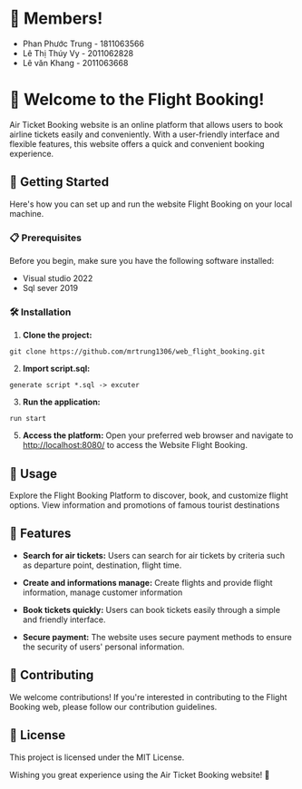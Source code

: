 # 🤖 Members!
- Phan Phước Trung - 1811063566
- Lê Thị Thúy Vy - 2011062828
- Lê văn Khang - 2011063668

# 🎉 Welcome to the Flight Booking!

Air Ticket Booking website is an online platform that allows users to book airline tickets easily and conveniently. With a user-friendly interface and flexible features, this website offers a quick and convenient booking experience.

## 🚀 Getting Started

Here's how you can set up and run the website Flight Booking on your local machine.

### 📋 Prerequisites

Before you begin, make sure you have the following software installed:
- Visual studio 2022
- Sql sever 2019

### 🛠️ Installation

1. **Clone the project:**
```
git clone https://github.com/mrtrung1306/web_flight_booking.git
```

2. **Import script.sql:**
```
generate script *.sql -> excuter 
```

3. **Run the application:**
```
run start 
```

5. **Access the platform:** Open your preferred web browser and navigate to <http://localhost:8080/> to access the Website Flight Booking.

## 🎯 Usage

Explore the Flight Booking Platform to discover, book, and customize flight options. View information and promotions of famous tourist destinations

## 🌟 Features

- **Search for air tickets:** Users can search for air tickets by criteria such as departure point, destination, flight time.

- **Create and informations manage:** Create flights and provide flight information, manage customer information

- **Book tickets quickly:** Users can book tickets easily through a simple and friendly interface.

- **Secure payment:** The website uses secure payment methods to ensure the security of users' personal information.

## 🤝 Contributing

We welcome contributions! If you're interested in contributing to the Flight Booking web, please follow our contribution guidelines.

## 📜 License

This project is licensed under the MIT License.

Wishing you great experience using the Air Ticket Booking website! 🎈
